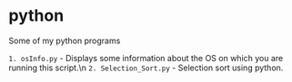 # python
Some of my python programs

`1. osInfo.py` - Displays some information about the OS on which you are running this script.\n
`2. Selection_Sort.py` - Selection sort using python.
